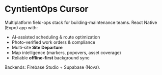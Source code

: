 # CyntientOps Cursor

Multiplatform field-ops stack for building-maintenance teams.
React Native (Expo) app with:
- AI-assisted scheduling & route optimization
- Photo-verified work orders & compliance
- Multi-site **Site Departure**
- Map intelligence (markers, popovers, asset coverage)
- Reliable **offline-first** background sync

Backends: Firebase Studio + Supabase (Nova).
